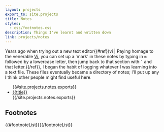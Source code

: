 ```yaml
---
layout: projects
export_to: site.projects
title: Notes
styles:
  - css/footnotes.css
description: Things I've learnt and written down
link: projects/notes
---
```

Years ago when trying out a new text editor{{#ref}}vi | Paying homage to the venerable [Vi](https://en.wikipedia.org/wiki/Vi), you can set up a 'mark' in these notes by typing in `m` followed by a lowercase letter, then jump back to that section with <code>`</code> and that letter.{{/ref}}, I began the habit of logging whatever I was learning into a text file. These files eventually became a directory of notes; I'll put up any I think other people might find useful here.


<ul>
{{#site.projects.notes.exports}}
<li><a href='{{url}}/{{link}}'>{{title}}</a></li>
{{/site.projects.notes.exports}}
</ul>

## Footnotes

{{#footnoteList}}{{/footnoteList}}
